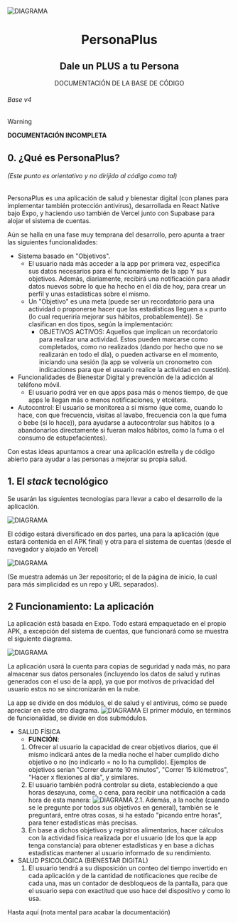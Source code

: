 ![DIAGRAMA](https://personaplus.vercel.app/banner.png)
<h1 align="center">PersonaPlus</h1>
<h2 align="center">Dale un PLUS a tu Persona</h2>
<p align="center">
DOCUMENTACIÓN DE LA BASE DE CÓDIGO
</p>

###### Base v4

> [!WARNING]
> **DOCUMENTACIÓN INCOMPLETA**

## 0. ¿Qué es PersonaPlus?
###### (Este punto es orientativo y no dirijido al código como tal)
PersonaPlus es una aplicación de salud y bienestar digital (con planes para implementar también protección antivirus), desarrollada en React Native bajo Expo, y haciendo uso también de Vercel junto con Supabase para alojar el sistema de cuentas.

Aún se halla en una fase muy temprana del desarrollo, pero apunta a traer las siguientes funcionalidades:
- Sistema basado en "Objetivos".
	- El usuario nada más acceder a la app por primera vez, especifica sus datos necesarios para el funcionamiento de la app Y sus objetivos. Además, diariamente, recibirá una notificación para añadir datos nuevos sobre lo que ha hecho en el día de hoy, para crear un perfil y unas estadísticas sobre el mismo.
	- Un "Objetivo" es una meta (puede ser un recordatorio para una actividad o proponerse hacer que las estadísticas lleguen a `x` punto (lo cual requeriría mejorar sus hábitos, probablemente)). Se clasifican en dos tipos, según la implementación:
		- OBJETIVOS ACTIVOS: Aquellos que implican un recordatorio para realizar una actividad. Estos pueden marcarse como completados, como no realizados (dando por hecho que no se realizarán en todo el día), o pueden activarse en el momento, iniciando una sesión (la app se volvería un cronometro con indicaciones para que el usuario realice la actividad en cuestión).
- Funcionalidades de Bienestar Digital y prevención de la adicción al teléfono móvil.
	- El usuario podrá ver en que apps pasa más o menos tiempo, de que apps le llegan más o menos notificaciones, y etcétera.
- Autocontrol: El usuario se monitorea a si mismo (que come, cuando lo hace, con que frecuencia, visitas al lavabo, frecuencia con la que fuma o bebe (si lo hace)), para ayudarse a autocontrolar sus hábitos (o a abandonarlos directamente si fueran malos hábitos, como la fuma o el consumo de estupefacientes).

Con estas ideas apuntamos a crear una aplicación estrella y de código abierto para ayudar a las personas a mejorar su propia salud.

## 1. El *stack* tecnológico
Se usarán las siguientes tecnologías para llevar a cabo el desarrollo de la aplicación.

![DIAGRAMA](https://personaplus.vercel.app/stack_del_proyecto.png)

El código estará diversificado en dos partes, una para la aplicación (que estará contenida en el APK final) y otra para el sistema de cuentas (desde el navegador y alojado en Vercel)

![DIAGRAMA](https://personaplus.vercel.app/org_repos.png)

(Se muestra además un 3er repositorio; el de la página de inicio, la cual para más simplicidad es un repo y URL separados).

## 2 Funcionamiento: La aplicación
La aplicación está basada en Expo. Todo estará empaquetado en el propio APK, a excepción del sistema de cuentas, que funcionará como se muestra el siguiente diagrama.

![DIAGRAMA](https://personaplus.vercel.app/back_relacion_app-cuentas.png)

La aplicación usará la cuenta para copias de seguridad y nada más, no para almacenar sus datos personales (incluyendo los datos de salud y rutinas generados con el uso de la app), ya que por motivos de privacidad del usuario estos no se sincronizarán en la nube.

La app se divide en dos módulos, el de salud y el antivirus, cómo se puede apreciar en este otro diagrama.
![DIAGRAMA](https://personaplus.vercel.app/org_esquema_app.png)
El primer módulo, en términos de funcionalidad, se divide en dos submódulos.
-	SALUD FÍSICA
	-	**FUNCIÓN**:
	1. Ofrecer al usuario la capacidad de crear objetivos diarios, que él mismo indicará antes de la media noche el haber cumplido dicho objetivo o no (no indicarlo = no lo ha cumplido). Ejemplos de objetivos serían "Correr durante 10 minutos", "Correr 15 kilómetros", "Hacer x flexiones al día", y similares.
	2. El usuario también podrá controlar su dieta, estableciendo a que horas desayuna, come, o cena, para recibir una notificación a cada hora de esta manera:
![DIAGRAMA](https://personaplus.vercel.app/func_salud1_dieta.png)
	2.1. Además, a la noche (cuando se le pregunte por todos sus objetivos en general), también se le preguntará, entre otras cosas, si ha estado "picando entre horas", para tener estadísticas más precisas.
	3. En base a dichos objetivos y registros alimentarios, hacer cálculos con la actividad física realizada por el usuario (de los que la app tenga constancia) para obtener estadísticas y en base a dichas estadísticas mantener al usuario informado de su rendimiento.
- SALUD PSICOLÓGICA (BIENESTAR DIGITAL)
	1.	El usuario tendrá a su disposición un conteo del tiempo invertido en cada aplicación y de la cantidad de notificaciones que recibe de cada una, mas un contador de desbloqueos de la pantalla, para que el usuario sepa con exactitud que uso hace del dispositivo y como lo usa.
	
Hasta aquí (nota mental para acabar la documentación)
